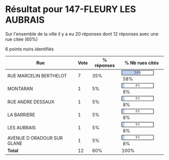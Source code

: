 # Résultat pour 147-FLEURY LES AUBRAIS

Sur l'ensemble de la ville il y a eu 20 réponses dont 12 réponses avec une rue citée (60%)

6 points noirs identifiés

| Rue | Vote | % réponses | % Nb rues cités|
|-----|------|------------|----------------|
| RUE MARCELIN BERTHELOT | 7 | 35% | <img src="../../img/bar_58.gif" />&nbsp;58%|
| MONTARAN | 1 | 5% | <img src="../../img/bar_8.gif" />&nbsp;8%|
| RUE ANDRE DESSAUX | 1 | 5% | <img src="../../img/bar_8.gif" />&nbsp;8%|
| LA BARRIERE | 1 | 5% | <img src="../../img/bar_8.gif" />&nbsp;8%|
| LES AUBRAIS | 1 | 5% | <img src="../../img/bar_8.gif" />&nbsp;8%|
| AVENUE D ORADOUR SUR GLANE | 1 | 5% | <img src="../../img/bar_8.gif" />&nbsp;8%|
| **Total** | 12 | 60% | 100%|
